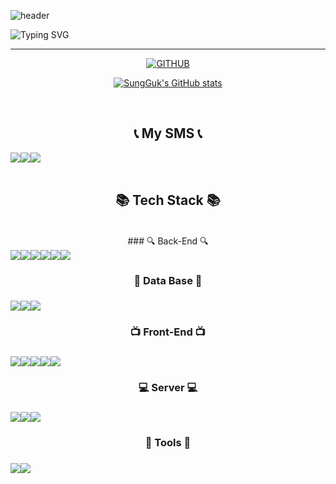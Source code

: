 ![header](https://capsule-render.vercel.app/api?type=waving&color=6994CDEE&text=&animation=twinkling&height=80)

![Typing SVG](https://readme-typing-svg.demolab.com?font=Alkatra&weight=500&size=45&duration=4000&pause=3&color=6994CDEE&center=false&vCenter=false&multiline=true&repeat=true&width=1000&height=100&lines=Welcome+to+SungGuk's+GitHub!👋)
 
<div align="center">
 
 ---
     
[![GITHUB](https://hits.seeyoufarm.com/api/count/incr/badge.svg?url=https%3A%2F%2Fgithub.com%2Ftjdrnr1217&count_bg=%23F29494&title_bg=%232F2E2E&icon=github.svg&icon_color=%23FFFFFF&title=GITHUB&edge_flat=false)](https://github.com/tjdrnr1217)

<!--[![SungGuk's languages](https://github-readme-stats.vercel.app/api/top-langs/?username=tjdrnr1217&layout=compact&theme=nord&hide_border=true&langs_count=10)](https://github.com/tjdrnr1217/github-readme-stats)-->
[![SungGuk's GitHub stats](https://github-readme-stats.vercel.app/api?username=tjdrnr1217&theme=nord&hide_border=true&count_private=true)](https://github.com/tjdrnr1217/github-readme-stats)
 
<!--  <a href="https://github.com/tjdrnr1217">
    <img align="center" src="https://github-readme-activity-graph.cyclic.app/graph?username=tjdrnr1217&theme=light&height=400&width=400&bg_color=white&title_color=2f80ed&color=2f80ed&line=2f80ed&point=1074b8&custom_title=tjdrnr1217's%20Contribution%20Graph&area=true&hide_border=true&font_color=2f80ed&font_weight=bold" />
  </a> -->
 
<br>
 
## 📞 My SMS 📞
<div style="display:flex; flex-direction:row;">
    <a href="https://velog.io/@tjdrnr1217">
        <img src="https://img.shields.io/badge/Velog-000000?style=for-the-badge&logo=Velog&logoColor=white"> 
    </a>
    <a href="https://www.instagram.com/guk_i_ya/">
        <img src="https://img.shields.io/badge/Instagram-E4405F?style=for-the-badge&logo=Instagram&logoColor=white"> 
    </a>
    <a href="mailto:tjdrnr1353@gmail.com">
        <img src="https://img.shields.io/badge/Gmail-EA4335?style=for-the-badge&logo=Gmail&logoColor=white"> 
    </a>
 </div>
 <br/>

## 📚 Tech Stack 📚
 <br/>
 ### 🔍 Back-End 🔍
 <div style="display:flex; flex-direction:row;">
    <img src="https://img.shields.io/badge/java-007396?style=for-the-badge&logo=java&logoColor=white"> 
    <img src="https://img.shields.io/badge/Spring Boot-6DB33F?style=for-the-badge&logo=spring boot&logoColor=white"> 
    <img src="https://img.shields.io/badge/springsecurity-6DB33F?style=for-the-badge&logo=springsecurity&logoColor=white">
    <img src="https://img.shields.io/badge/JSP-007396?style=for-the-badge&logo=JSP&logoColor=white">
    <img src="https://img.shields.io/badge/JPA-59666C?style=for-the-badge&logo=hibernate&logoColor=white" />
    <img src="https://img.shields.io/badge/MyBatis-232F3E?style=for-the-badge&logo=mybatis&logoColor=white" />
  </div>
 
 <div align="center">
 <h3>💾 Data Base 💾<h3/>
  <div style="display:flex; flex-direction:row;">
     <img src="https://img.shields.io/badge/oracle-F80000?style=for-the-badge&logo=oracle&logoColor=white">
     <img src="https://img.shields.io/badge/mongodb-47A248?style=for-the-badge&logo=mongodb&logoColor=white" />
     <img src="https://img.shields.io/badge/H2-232F3E?style=for-the-badge&logo=h2&logoColor=white" />
   </div>
 </div>
  
 <h3>📺 Front-End 📺<h3/> 
   <div style="display:flex; flex-direction:row;">
    <img src="https://img.shields.io/badge/html5-E34F26?style=for-the-badge&logo=html5&logoColor=white"> 
    <img src="https://img.shields.io/badge/css-1572B6?style=for-the-badge&logo=css3&logoColor=white">
    <img src="https://img.shields.io/badge/jquery-0769AD?style=for-the-badge&logo=jquery&logoColor=white">
    <img src="https://img.shields.io/badge/javascript-F7DF1E?style=for-the-badge&logo=javascript&logoColor=black">  
    <img src="https://img.shields.io/badge/bootstrap-7952B3?style=for-the-badge&logo=bootstrap&logoColor=white">
  </div>
  
  <h3> 💻 Server 💻 <h3/>
    <div style="display:flex; flex-direction:row;">
       <img src="https://img.shields.io/badge/apache tomcat-F8DC75?style=for-the-badge&logo=apachetomcat&logoColor=black">
       <img src="https://img.shields.io/badge/Amazon AWS-232F3E?style=for-the-badge&logo=amazon aws&logoColor=white"> 
       <img src="https://img.shields.io/badge/Amazon EC2-FF9900?style=for-the-badge&logo=amazon ec2&logoColor=white"> 
    </div>
  
  <h3>🔨 Tools 🔨<h3/>
   <div style="display:flex; flex-direction:row;">
   <img src="https://img.shields.io/badge/visualstudiocode-007ACC?style=for-the-badge&logo=visualstudiocode&logoColor=white">
   <img src="https://img.shields.io/badge/eclipseide-2C2255?style=for-the-badge&logo=eclipseide&logoColor=white">
   </div>
   </div>

